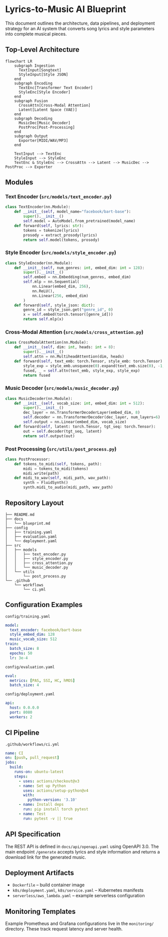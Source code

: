 # Lyrics-to-Music AI Blueprint

This document outlines the architecture, data pipelines, and deployment strategy for an AI system that converts song lyrics and style parameters into complete musical pieces.

## Top-Level Architecture

```mermaid
flowchart LR
    subgraph Ingestion
      TextInput[Songtext]
      StyleInput[Style JSON]
    end
    subgraph Encoding
      TextEnc[Transformer Text Encoder]
      StyleEnc[Style Encoder]
    end
    subgraph Fusion
      CrossAttn[Cross-Modal Attention]
      Latent[Latent Space (VAE)]
    end
    subgraph Decoding
      MusicDec[Music Decoder]
      PostProc[Post-Processing]
    end
    subgraph Output
      Exporter[MIDI/WAV/MP3]
    end

    TextInput --> TextEnc
    StyleInput --> StyleEnc
    TextEnc & StyleEnc --> CrossAttn --> Latent --> MusicDec --> PostProc --> Exporter
```

## Modules

### Text Encoder (`src/models/text_encoder.py`)
```python
class TextEncoder(nn.Module):
    def __init__(self, model_name="facebook/bart-base"):
        super().__init__()
        self.model = AutoModel.from_pretrained(model_name)
    def forward(self, lyrics: str):
        tokens = tokenize(lyrics)
        prosody = extract_prosody(lyrics)
        return self.model(tokens, prosody)
```

### Style Encoder (`src/models/style_encoder.py`)
```python
class StyleEncoder(nn.Module):
    def __init__(self, num_genres: int, embed_dim: int = 128):
        super().__init__()
        self.embed = nn.Embedding(num_genres, embed_dim)
        self.mlp = nn.Sequential(
            nn.Linear(embed_dim, 256),
            nn.ReLU(),
            nn.Linear(256, embed_dim)
        )
    def forward(self, style_json: dict):
        genre_id = style_json.get("genre_id", 0)
        x = self.embed(torch.tensor([genre_id]))
        return self.mlp(x)
```

### Cross-Modal Attention (`src/models/cross_attention.py`)
```python
class CrossModalAttention(nn.Module):
    def __init__(self, dim: int, heads: int = 8):
        super().__init__()
        self.attn = nn.MultiheadAttention(dim, heads)
    def forward(self, text_emb: torch.Tensor, style_emb: torch.Tensor):
        style_exp = style_emb.unsqueeze(0).expand(text_emb.size(0), -1, -1)
        fused, _ = self.attn(text_emb, style_exp, style_exp)
        return fused
```

### Music Decoder (`src/models/music_decoder.py`)
```python
class MusicDecoder(nn.Module):
    def __init__(self, vocab_size: int, embed_dim: int = 512):
        super().__init__()
        dec_layer = nn.TransformerDecoderLayer(embed_dim, 8)
        self.decoder = nn.TransformerDecoder(dec_layer, num_layers=6)
        self.output = nn.Linear(embed_dim, vocab_size)
    def forward(self, latent: torch.Tensor, tgt_seq: torch.Tensor):
        out = self.decoder(tgt_seq, latent)
        return self.output(out)
```

### Post Processing (`src/utils/post_process.py`)
```python
class PostProcessor:
    def tokens_to_midi(self, tokens, path):
        midi = tokens_to_midi(tokens)
        midi.write(path)
    def midi_to_wav(self, midi_path, wav_path):
        synth = FluidSynth()
        synth.midi_to_audio(midi_path, wav_path)
```

## Repository Layout

```
├── README.md
├── docs
│   └── blueprint.md
├── config
│   ├── training.yaml
│   ├── evaluation.yaml
│   └── deployment.yaml
├── src
│   ├── models
│   │   ├── text_encoder.py
│   │   ├── style_encoder.py
│   │   ├── cross_attention.py
│   │   └── music_decoder.py
│   └── utils
│       └── post_process.py
└── .github
    └── workflows
        └── ci.yml
```

## Configuration Examples

`config/training.yaml`
```yaml
model:
  text_encoder: facebook/bart-base
  style_embed_dim: 128
  music_vocab_size: 512
train:
  batch_size: 8
  epochs: 50
  lr: 3e-4
```

`config/evaluation.yaml`
```yaml
eval:
  metrics: [PAS, SSI, HC, hMOS]
  batch_size: 4
```

`config/deployment.yaml`
```yaml
api:
  host: 0.0.0.0
  port: 8080
  workers: 2
```

## CI Pipeline

`.github/workflows/ci.yml`
```yaml
name: CI
on: [push, pull_request]
jobs:
  build:
    runs-on: ubuntu-latest
    steps:
      - uses: actions/checkout@v3
      - name: Set up Python
        uses: actions/setup-python@v4
        with:
          python-version: '3.10'
      - name: Install deps
        run: pip install torch pytest
      - name: Test
        run: pytest -v || true
```

## API Specification
The REST API is defined in `docs/api/openapi.yaml` using OpenAPI 3.0. The main endpoint `/generate` accepts lyrics and style information and returns a download link for the generated music.

## Deployment Artifacts
- `Dockerfile` – build container image
- `k8s/deployment.yaml`, `k8s/service.yaml` – Kubernetes manifests
- `serverless/aws_lambda.yaml` – example serverless configuration

## Monitoring Templates
Example Prometheus and Grafana configurations live in the `monitoring/` directory. These track request latency and server health.
